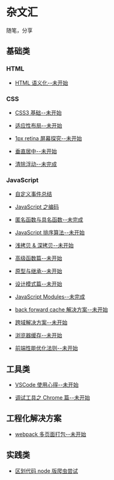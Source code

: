 # 杂文汇

随笔，分享

## 基础类

### HTML

* [HTML 语义化--未开始]()


### CSS

* [CSS3 基础--未开始]()

* [适应性布局--未开始]()

* [1px retina 屏幕探究--未开始]()

* [垂直居中--未开始]()

* [清除浮动--未完成](/basic/clearfix/index.md)

### JavaScript

* [自定义事件总结]()

* [JavaScript 之编码](basic/encoding/index.md)

* [匿名函数与具名函数--未完成](basic/function/NFE.md)

* [JavaScript 排序算法--未开始](basic/sort/index.md)

* [浅拷贝 & 深拷贝--未开始]()

* [高级函数篇--未开始]()

* [原型与继承--未开始]()

* [设计模式篇--未开始]()

* [JavaScript Modules--未完成](basic/module/index.md)

* [back forward cache 解决方案--未开始]()

* [跨域解决方案--未开始]()

* [浏览器缓存--未开始]()

* [前端性能优化法则--未开始]()


## 工具类

* [VSCode 使用心得--未开始](tools/VSCode/index.md)

* [调试工具之 Chrome 篇--未开始]()


## 工程化解决方案

* [webpack 多页面打包--未开始]()

## 实践类

* [区划代码 node 版爬虫尝试](practise/division-code/index.md)

